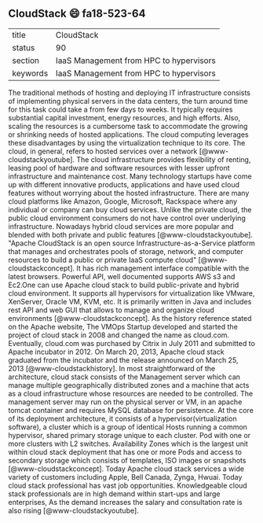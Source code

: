 ## CloudStack :smile: fa18-523-64

|          |                                         |
| -------- | --------------------------------------- |
| title    | CloudStack                              | 
| status   | 90                                      |
| section  | IaaS Management from HPC to hypervisors |
| keywords | IaaS Management from HPC to hypervisors |


The traditional methods of hosting and deploying IT infrastructure 
consists of implementing physical servers in the data centers, the turn 
around time for this task could take a from few days to weeks. It 
typically requires substantial capital investment, energy resources, and 
high efforts. Also, scaling the resources is a cumbersome task to 
accommodate the growing or shrinking needs of hosted applications. The 
cloud computing leverages these disadvantages by using the 
virtualization technique to its core. The cloud, in general, refers to 
hosted services over a network [@www-cloudstackyoutube]. The cloud 
infrastructure provides flexibility of renting, leasing pool of hardware 
and software resources with lesser upfront infrastructure and 
maintenance cost. Many technology startups have come up with different 
innovative products, applications and have used cloud features without 
worrying about the hosted infrastructure. There are many cloud platforms 
like Amazon, Google, Microsoft, Rackspace where any individual or 
company can buy cloud services. Unlike the private cloud, the public 
cloud environment consumers do not have control over underlying 
infrastructure. Nowadays hybrid cloud services are more popular and 
blended with both private and public features [@www-cloudstackyoutube]. 
"Apache CloudStack is an open source Infrastructure-as-a-Service 
platform that manages and orchestrates pools of storage, network, and 
computer resources to build a public or private IaaS compute cloud" 
[@www-cloudstackconcept]. It has rich management interface compatible 
with the latest browsers. Powerful API, well documented supports AWS s3 
and Ec2.One can use Apache cloud stack to build public-private and 
hybrid cloud environment. It supports all hypervisors for virtualization 
like VMware, XenServer, Oracle VM, KVM, etc. It is primarily written in 
Java and includes rest API and web GUI that allows to manage and 
organize cloud environments [@www-cloudstackconcept]. As the history 
reference stated on the Apache website, The VMOps Startup developed and 
started the project of cloud stack in 2008 and changed the name as 
cloud.com. Eventually, cloud.com was purchased by Citrix in July 2011 
and submitted to Apache incubator in 2012. On March 20, 2013, Apache 
cloud stack graduated from the incubator and the release announced on 
March 25, 2013 [@www-cloudstackhistory]. In most straightforward of the 
architecture, cloud stack consists of the Management server which can 
manage multiple geographically distributed zones and a machine that acts 
as a cloud infrastructure whose resources are needed to be controlled. 
The management server may run on the physical server or VM, in an apache 
tomcat container and requires MySQL database for persistence. At the 
core of its deployment architecture, it consists of a 
hypervisor(virtualization software), a cluster which is a group of 
identical Hosts running a common hypervisor, shared primary storage 
unique to each cluster. Pod with one or more clusters with L2 switches. 
Availability Zones which is the largest unit within cloud stack 
deployment that has one or more Pods and access to secondary storage 
which consists of templates, ISO images or snapshots 
[@www-cloudstackconcept]. Today Apache cloud stack services a wide 
variety of customers including Apple, Bell Canada, Zynga, Hwuai. Today 
cloud stack professional has vast job opportunities. Knowledgeable cloud 
stack professionals are in high demand within start-ups and large 
enterprises, As the demand increases the salary and consultation rate is 
also rising [@www-cloudstackyoutube]. 



